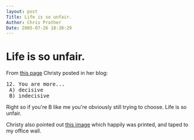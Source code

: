 ```yaml
---
layout: post
Title: Life is so unfair.  
Author: Chris Prather
Date: 2005-07-26 18:30:29
---
```


# Life is so unfair.
From <a href="http://piratemonkeysinc.com/quiz.htm">this page</a> Christy posted in her blog:

<pre>
12. You are more...
 A) decisive
 B) indecisive
</pre>

Right so if you're B like me you're obviously still trying to choose. Life is so unfair.

Christy also pointed out <a href="http://piratemonkeysinc.com/wsdm.htm">this image</a> which happily was printed, and taped to my office wall.
